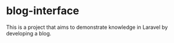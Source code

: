 # blog-interface
This is a project that aims to demonstrate knowledge in Laravel by developing a blog.
